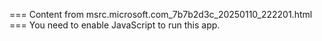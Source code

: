 === Content from msrc.microsoft.com_7b7b2d3c_20250110_222201.html ===
You need to enable JavaScript to run this app.
